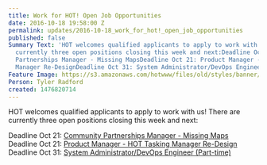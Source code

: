 ```yaml
---
title: Work for HOT! Open Job Opportunities
date: 2016-10-18 19:58:00 Z
permalink: updates/2016-10-18_work_for_hot!_open_job_opportunities
published: false
Summary Text: 'HOT welcomes qualified applicants to apply to work with us! There are
  currently three open positions closing this week and next:Deadline Oct 21: Community
  Partnerships Manager - Missing MapsDeadline Oct 21: Product Manager - HOT Tasking
  Manager Re-DesignDeadline Oct 31: System Administrator/DevOps Engineer (Part-time)'
Feature Image: https://s3.amazonaws.com/hotwww/files/old/styles/banner/public/DSC_0186a.jpg
Person: Tyler Radford
created: 1476820714
---
```


<p>HOT welcomes qualified applicants to apply to work with us! There are currently three open positions closing this week and next:</p><p>Deadline Oct 21:&nbsp;<a href="https://hotosm.org/job/community_partnerships_manager_missing_maps/2016">Community Partnerships Manager - Missing Maps</a><br>Deadline Oct 21:&nbsp;<a href="https://hotosm.org/product-manager-tmredesign">Product Manager - HOT Tasking Manager Re-Design<br></a>Deadline Oct 31:&nbsp;<a href="https://hotosm.org/jobs/sysadmin">System Administrator/DevOps Engineer (Part-time)</a></p>
